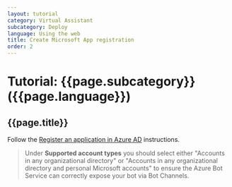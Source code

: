 ```yaml
---
layout: tutorial
category: Virtual Assistant
subcategory: Deploy
language: Using the web
title: Create Microsoft App registration
order: 2
---
```


# Tutorial: {{page.subcategory}} ({{page.language}})

## {{page.title}}

Follow the [Register an application in Azure AD](https://docs.microsoft.com/en-us/azure/bot-service/bot-builder-tutorial-authentication?view=azure-bot-service-3.0&tabs=aadv1#register-an-application-in-azure-ad) instructions.
> Under **Supported account types** you should select either "Accounts in any organizational directory" or "Accounts in any organizational directory and personal Microsoft accounts" to ensure the Azure Bot Service can correctly expose your bot via Bot Channels. 

